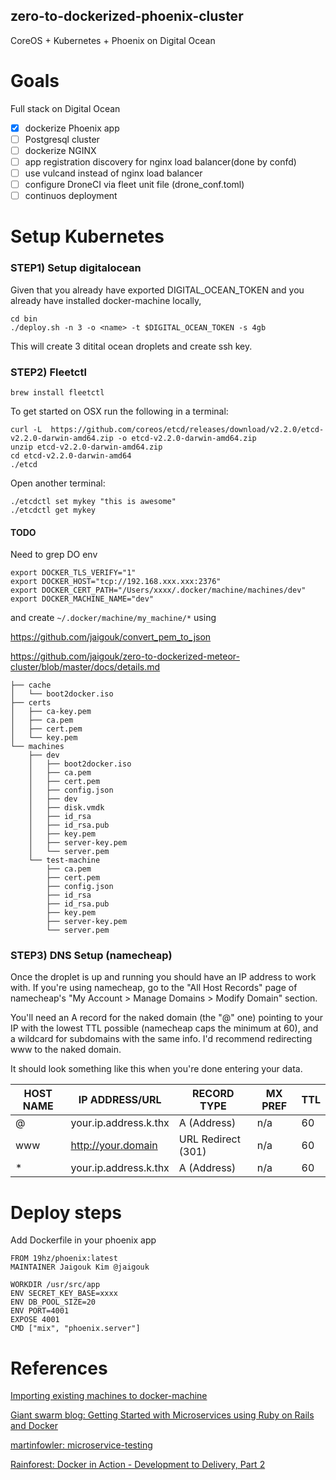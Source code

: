 zero-to-dockerized-phoenix-cluster
----------------------------------

CoreOS + Kubernetes + Phoenix on Digital Ocean

# Goals

Full stack on Digital Ocean

- [x] dockerize Phoenix app
- [ ] Postgresql cluster
- [ ] dockerize NGINX
- [ ] app registration discovery for nginx load balancer(done by confd)
- [ ] use vulcand instead of nginx load balancer
- [ ] configure DroneCI via fleet unit file (drone_conf.toml)
- [ ] continuos deployment

# Setup Kubernetes

### STEP1) Setup digitalocean

Given that you already have exported DIGITAL_OCEAN_TOKEN
and you already have installed docker-machine locally,

```
cd bin
./deploy.sh -n 3 -o <name> -t $DIGITAL_OCEAN_TOKEN -s 4gb

```

This will create 3 ditital ocean droplets 
and create ssh key. 

### STEP2) Fleetctl

```
brew install fleetctl
```

To get started on OSX run the following in a terminal:

```
curl -L  https://github.com/coreos/etcd/releases/download/v2.2.0/etcd-v2.2.0-darwin-amd64.zip -o etcd-v2.2.0-darwin-amd64.zip
unzip etcd-v2.2.0-darwin-amd64.zip
cd etcd-v2.2.0-darwin-amd64
./etcd
```

Open another terminal:
```
./etcdctl set mykey "this is awesome"
./etcdctl get mykey
```

#### TODO

Need to grep DO env 

```
export DOCKER_TLS_VERIFY="1"
export DOCKER_HOST="tcp://192.168.xxx.xxx:2376"
export DOCKER_CERT_PATH="/Users/xxxx/.docker/machine/machines/dev"
export DOCKER_MACHINE_NAME="dev"
```

and create `~/.docker/machine/my_machine/*` using 

https://github.com/jaigouk/convert_pem_to_json

https://github.com/jaigouk/zero-to-dockerized-meteor-cluster/blob/master/docs/details.md

```
├── cache
│   └── boot2docker.iso
├── certs
│   ├── ca-key.pem
│   ├── ca.pem
│   ├── cert.pem
│   └── key.pem
└── machines
    ├── dev
    │   ├── boot2docker.iso
    │   ├── ca.pem
    │   ├── cert.pem
    │   ├── config.json
    │   ├── dev
    │   ├── disk.vmdk
    │   ├── id_rsa
    │   ├── id_rsa.pub
    │   ├── key.pem
    │   ├── server-key.pem
    │   └── server.pem
    └── test-machine
        ├── ca.pem
        ├── cert.pem
        ├── config.json
        ├── id_rsa
        ├── id_rsa.pub
        ├── key.pem
        ├── server-key.pem
        └── server.pem
```

### STEP3) DNS Setup (namecheap)

Once the droplet is up and running you should have an IP address to work with. If you're using namecheap, go to the "All Host Records" page of namecheap's "My Account > Manage Domains > Modify Domain" section.

You'll need an A record for the naked domain (the "@" one) pointing to your IP with the lowest TTL possible (namecheap caps the minimum at 60), and a wildcard for subdomains with the same info. I'd recommend redirecting www to the naked domain.

It should look something like this when you're done entering your data.

| HOST NAME | IP ADDRESS/URL | RECORD TYPE | MX PREF | TTL |
| --- | --- | --- | --- | --- |
| @ | your.ip.address.k.thx | A (Address) | n/a | 60 |
| www | http://your.domain | URL Redirect (301) | n/a | 60 |
| * | your.ip.address.k.thx | A (Address) | n/a | 60 |

# Deploy steps

Add Dockerfile in your phoenix app

```
FROM 19hz/phoenix:latest
MAINTAINER Jaigouk Kim @jaigouk

WORKDIR /usr/src/app
ENV SECRET_KEY_BASE=xxxx
ENV DB_POOL_SIZE=20
ENV PORT=4001
EXPOSE 4001
CMD ["mix", "phoenix.server"]
```

# References

[Importing existing machines to docker-machine](https://blog.docker.com/2015/06/docker-machine-0-3-0-deep-dive/)

[Giant swarm blog: Getting Started with Microservices using Ruby on Rails and Docker](http://blog.giantswarm.io/getting-started-with-microservices-using-ruby-on-rails-and-docker)

[martinfowler: microservice-testing](http://martinfowler.com/articles/microservice-testing/)

[Rainforest: Docker in Action - Development to Delivery, Part 2](https://blog.rainforestqa.com/2014-12-08-docker-in-action-from-deployment-to-delivery-part-2-continuous-integration/)
